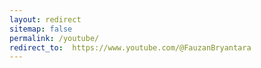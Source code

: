 ```yaml
---
layout: redirect
sitemap: false
permalink: /youtube/
redirect_to:  https://www.youtube.com/@FauzanBryantara
---
```

